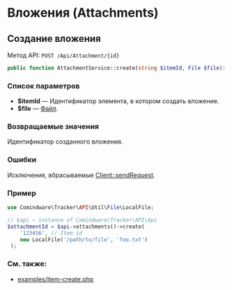 # Вложения (Attachments)

## Создание вложения

Метод API: `POST /Api/Attachment/{id}`

```php
public function AttachmentService::create(string $itemId, File $file): string
```

### Список параметров

- **$itemId** — Идентификатор элемента, в котором создать вложение.
- **$file** — [Файл](types.ru.md#file).

### Возвращаемые значения

Идентификатор созданного вложения.

### Ошибки

Исключения, вбрасываемые [Client::sendRequest](client.ru.md#sendrequest).

### Пример

```php
use Comindware\Tracker\API\Util\File\LocalFile;

// $api — instance of Comindware\Tracker\API\Api
$attachmentId = $api->attachments()->create(
    '123456', // Item id
    new LocalFile('/path/to/file', 'foo.txt')
 );
```

### См. также:

- [examples/item-create.php](examples/item-create.php)
